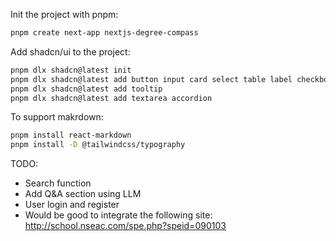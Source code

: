 Init the project with pnpm:

```bash
pnpm create next-app nextjs-degree-compass
```

Add shadcn/ui to the project:

```bash
pnpm dlx shadcn@latest init
pnpm dlx shadcn@latest add button input card select table label checkbox
pnpm dlx shadcn@latest add tooltip
pnpm dlx shadcn@latest add textarea accordion
```

To support makrdown:

```bash
pnpm install react-markdown
pnpm install -D @tailwindcss/typography
```

TODO:

* Search function
* Add Q&A section using LLM
* User login and register
* Would be good to integrate the following site: http://school.nseac.com/spe.php?speid=090103

